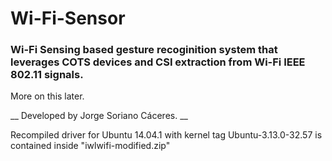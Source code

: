 # Wi-Fi-Sensor
### Wi-Fi Sensing based gesture recoginition system that leverages COTS devices and CSI extraction from Wi-Fi IEEE 802.11 signals.

More on this later.

__ Developed by Jorge Soriano Cáceres. __


Recompiled driver for Ubuntu 14.04.1 with kernel tag Ubuntu-3.13.0-32.57 is contained inside "iwlwifi-modified.zip"